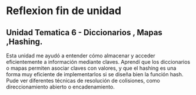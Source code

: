 # Reflexion fin de unidad

## Unidad Tematica 6 - Diccionarios , Mapas ,Hashing.

Esta unidad me ayudó a entender cómo almacenar y acceder eficientemente a información mediante claves. Aprendí que los diccionarios o mapas permiten asociar claves con valores, y que el hashing es una forma muy eficiente de implementarlos si se diseña bien la función hash. Pude ver diferentes técnicas de resolución de colisiones, como direccionamiento abierto o encadenamiento.